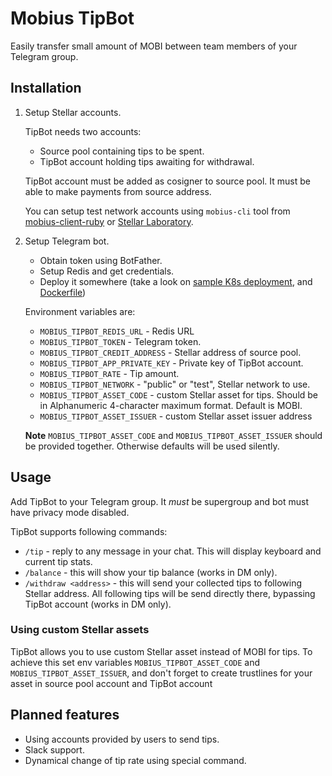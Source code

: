 Mobius TipBot
=============

Easily transfer small amount of MOBI between team members of your Telegram group.

## Installation

1. Setup Stellar accounts.

   TipBot needs two accounts:

   * Source pool containing tips to be spent.
   * TipBot account holding tips awaiting for withdrawal.

   TipBot account must be added as cosigner to source pool. It must be able to make payments from source address.

   You can setup test network accounts using `mobius-cli` tool from [mobius-client-ruby](https://github.com/mobius-network/mobius-client-ruby) or [Stellar Laboratory](https://stellar.org/laboratory).

2. Setup Telegram bot.

   * Obtain token using BotFather.
   * Setup Redis and get credentials.
   * Deploy it somewhere (take a look on [sample K8s deployment](deploy/deployment.yaml), and [Dockerfile](Dockerfile))

   Environment variables are:

   * `MOBIUS_TIPBOT_REDIS_URL` - Redis URL
   * `MOBIUS_TIPBOT_TOKEN` - Telegram token.
   * `MOBIUS_TIPBOT_CREDIT_ADDRESS` - Stellar address of source pool.
   * `MOBIUS_TIPBOT_APP_PRIVATE_KEY` - Private key of TipBot account.
   * `MOBIUS_TIPBOT_RATE` - Tip amount.
   * `MOBIUS_TIPBOT_NETWORK` - "public" or "test", Stellar network to use.
   * `MOBIUS_TIPBOT_ASSET_CODE` - custom Stellar asset for tips. Should be in Alphanumeric 4-character maximum format. Default is MOBI.
   * `MOBIUS_TIPBOT_ASSET_ISSUER` - custom Stellar asset issuer address

   **Note** `MOBIUS_TIPBOT_ASSET_CODE` and `MOBIUS_TIPBOT_ASSET_ISSUER` should be provided together. Otherwise defaults will be used silently.

## Usage

Add TipBot to your Telegram group. It *must* be supergroup and bot must have privacy mode disabled.

TipBot supports following commands:
* `/tip` - reply to any message in your chat. This will display keyboard and current tip stats.
* `/balance` - this will show your tip balance (works in DM only).
* `/withdraw <address>` - this will send your collected tips to following Stellar address. All following tips will be send directly there, bypassing TipBot account (works in DM only).

### Using custom Stellar assets

TipBot allows you to use custom Stellar asset instead of MOBI for tips. To achieve this set env variables `MOBIUS_TIPBOT_ASSET_CODE` and `MOBIUS_TIPBOT_ASSET_ISSUER`, and don't forget to create trustlines for your asset in source pool account and TipBot account

## Planned features

* Using accounts provided by users to send tips.
* Slack support.
* Dynamical change of tip rate using special command.
